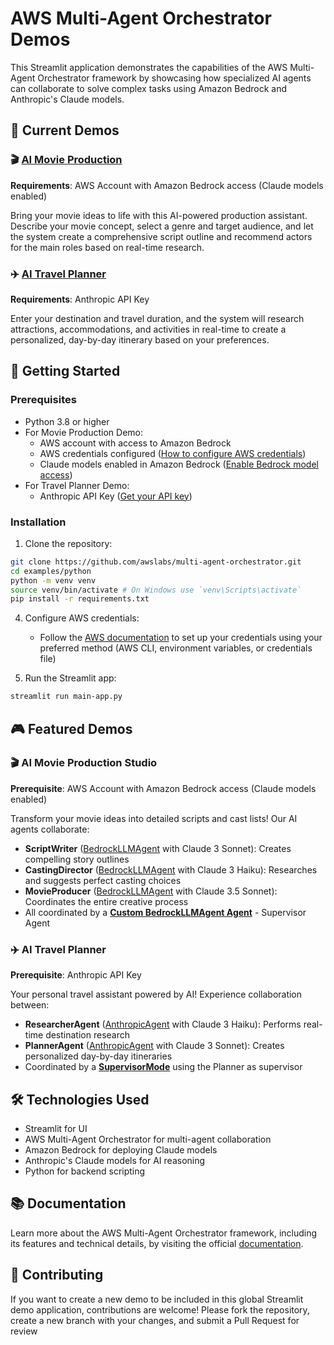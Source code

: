 # AWS Multi-Agent Orchestrator Demos

This Streamlit application demonstrates the capabilities of the AWS Multi-Agent Orchestrator framework by showcasing how specialized AI agents can collaborate to solve complex tasks using Amazon Bedrock and Anthropic's Claude models.

## 🎯 Current Demos

### 🎬 [AI Movie Production](../movie-production/README.md)
**Requirements**: AWS Account with Amazon Bedrock access (Claude models enabled)

Bring your movie ideas to life with this AI-powered production assistant. Describe your movie concept, select a genre and target audience, and let the system create a comprehensive script outline and recommend actors for the main roles based on real-time research.

### ✈️ [AI Travel Planner](../travel-planner/README.md)
**Requirements**: Anthropic API Key

Enter your destination and travel duration, and the system will research attractions, accommodations, and activities in real-time to create a personalized, day-by-day itinerary based on your preferences.

## 🚀 Getting Started

### Prerequisites
- Python 3.8 or higher
- For Movie Production Demo:
  - AWS account with access to Amazon Bedrock
  - AWS credentials configured ([How to configure AWS credentials](https://docs.aws.amazon.com/cli/latest/userguide/cli-configure-files.html))
  - Claude models enabled in Amazon Bedrock ([Enable Bedrock model access](https://docs.aws.amazon.com/bedrock/latest/userguide/model-access.html))
- For Travel Planner Demo:
  - Anthropic API Key ([Get your API key](https://console.anthropic.com/account/keys))

### Installation

1. Clone the repository:
```bash
git clone https://github.com/awslabs/multi-agent-orchestrator.git
cd examples/python
python -m venv venv
source venv/bin/activate # On Windows use `venv\Scripts\activate`
pip install -r requirements.txt
```

4. Configure AWS credentials:
   - Follow the [AWS documentation](https://docs.aws.amazon.com/cli/latest/userguide/cli-configure-files.html) to set up your credentials using your preferred method (AWS CLI, environment variables, or credentials file)

5. Run the Streamlit app:
```bash
streamlit run main-app.py
```

## 🎮 Featured Demos

### 🎬 AI Movie Production Studio
**Prerequisite**: AWS Account with Amazon Bedrock access (Claude models enabled)

Transform your movie ideas into detailed scripts and cast lists! Our AI agents collaborate:
- **ScriptWriter** ([BedrockLLMAgent](https://awslabs.github.io/multi-agent-orchestrator/agents/built-in/bedrock-llm-agent) with Claude 3 Sonnet): Creates compelling story outlines
- **CastingDirector** ([BedrockLLMAgent](https://awslabs.github.io/multi-agent-orchestrator/agents/built-in/bedrock-llm-agent) with Claude 3 Haiku): Researches and suggests perfect casting choices
- **MovieProducer** ([BedrockLLMAgent](https://awslabs.github.io/multi-agent-orchestrator/agents/built-in/bedrock-llm-agent) with Claude 3.5 Sonnet): Coordinates the entire creative process
- All coordinated by a  [**Custom BedrockLLMAgent Agent**](https://awslabs.github.io/multi-agent-orchestrator/agents/built-in/bedrock-llm-agent)  - Supervisor Agent

### ✈️ AI Travel Planner
**Prerequisite**: Anthropic API Key

Your personal travel assistant powered by AI! Experience collaboration between:
- **ResearcherAgent** ([AnthropicAgent](https://awslabs.github.io/multi-agent-orchestrator/agents/built-in/anthropic-agent) with Claude 3 Haiku): Performs real-time destination research
- **PlannerAgent** ([AnthropicAgent](https://awslabs.github.io/multi-agent-orchestrator/agents/built-in/anthropic-agent) with Claude 3 Sonnet): Creates personalized day-by-day itineraries
- Coordinated by a [**SupervisorMode**](https://awslabs.github.io/multi-agent-orchestrator/agents/built-in/supervisor-agent) using the Planner as supervisor

## 🛠️ Technologies Used
- Streamlit for UI
- AWS Multi-Agent Orchestrator for multi-agent collaboration
- Amazon Bedrock for deploying Claude models
- Anthropic's Claude models for AI reasoning
- Python for backend scripting

## 📚 Documentation


Learn more about the AWS Multi-Agent Orchestrator framework, including its features and technical details, by visiting the official [documentation](https://awslabs.github.io/multi-agent-orchestrator/).


## 🤝 Contributing

If you want to create a new demo to be included in this global Streamlit demo application, contributions are welcome! Please fork the repository, create a new branch with your changes, and submit a Pull Request for review